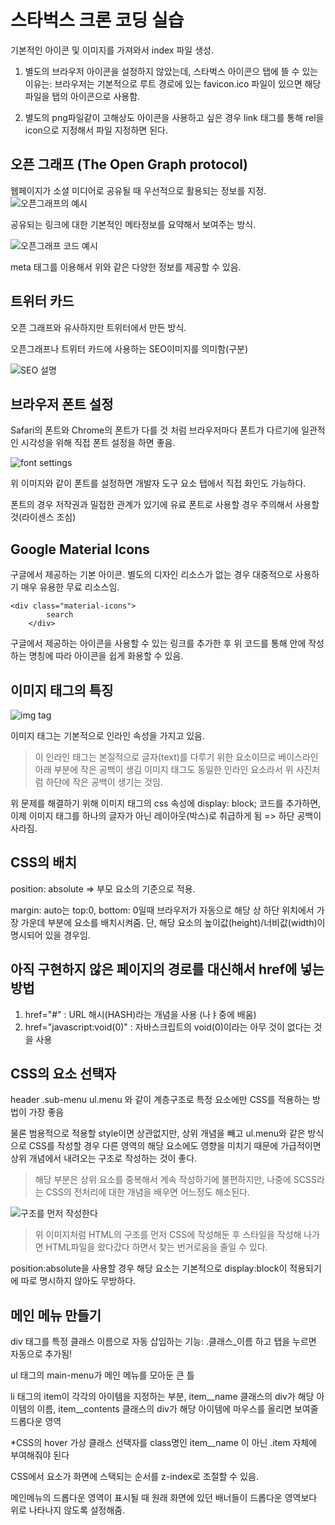 # 스타벅스 크론 코딩 실습

기본적인 아이콘 및 이미지를 가져와서 index 파일 생성. 

1. 별도의 브라우저 아이콘을 설정하지 않았는데, 스타벅스 아이콘으 탭에 뜰 수 있는 이유는:
브라우저는 기본적으로 루트 경로에 있는 favicon.ico 파일이 있으면 해당 파일을 탭의 아이콘으로 사용함.

2. 별도의 png파일같이 고해상도 아이콘을 사용하고 싶은 경우 link 태그를 통해 rel을 icon으로 지정해서 파일 지정하면 된다.

## 오픈 그래프 (The Open Graph protocol)
웹페이지가 소셜 미디어로 공유될 때 우선적으로 활용되는 정보를 지정.
![오픈그래프의 예시](image.png)

공유되는 링크에 대한 기본적인 메타정보를 요약해서 보여주는 방식.

![오픈그래프 코드 예시](image-1.png)

meta 태그를 이용해서 위와 같은 다양한 정보를 제공할 수 있음.

## 트위터 카드
오픈 그래프와 유사하지만 트위터에서 만든 방식.

오픈그래프나 트위터 카드에 사용하는 SEO이미지를 의미함(구분)

![SEO 설명](image-2.png)

## 브라우저 폰트 설정
Safari의 폰트와 Chrome의 폰트가 다를 것 처럼 브라우저마다 폰트가 다르기에 일관적인 시각성을 위해 직접 폰트 설정을 하면 좋음.

![font settings](image-3.png)

위 이미지와 같이 폰트를 설정하면 개발자 도구 요소 탭에서 직접 화인도 가능하다.

폰트의 경우 저작권과 밀접한 관계가 있기에 유료 폰트로 사용할 경우 주의해서 사용할 것(라이센스 조심)

## Google Material Icons
구글에서 제공하는 기본 아이콘. 별도의 디자인 리소스가 없는 경우 대중적으로 사용하기 매우 유용한 무료 리소스임.

```
<div class="material-icons">
        search
    </div>
```

구글에서 제공하는 아이콘을 사용할 수 있는 링크를 추가한 후 위 코드를 통해 안에 작성하는 명칭에 따라 아이콘을 쉽게 화용할 수 있음. 

## 이미지 태그의 특징
![img tag](image-4.png)

이미지 태그는 기본적으로 인라인 속성을 가지고 있음. 
> 이 인라인 태그는 본질적으로 글자(text)를 다루기 위한 요소이므로 베이스라인 아래 부분에 작은 공백이 생김
> 이미지 태그도 동일한 인라인 요소라서 위 사진처럼 하단에 작은 공백이 생기는 것임.

위 문제를 해결하기 위해 이미지 태그의 css 속성에 display: block; 코드를 추가하면, 이제 이미지 태그를 하나의 글자가 아닌 레이아웃(박스)로 취급하게 됨 => 하단 공백이 사라짐.

## CSS의 배치
position: absolute => 부모 요소의 기준으로 적용.

margin: auto는 top:0, bottom: 0일때 브라우저가 자동으로 해당 상 하단 위치에서 가장 가운데 부분에 요소를 배치시켜줌.
단, 해당 요소의 높이값(height)/너비값(width)이 명시되어 있을 경우임.

## 아직 구현하지 않은 페이지의 경로를 대신해서 href에 넣는 방법
1. href="#" : URL 해시(HASH)라는 개념을 사용 (나ㅑ중에 배움)
2. href="javascript:void(0)" : 자바스크립트의 void(0)이라는 아무 것이 없다는 것을 사용

## CSS의 요소 선택자
header .sub-menu ul.menu 와 같이 계층구조로 특정 요소에만 CSS를 적용하는 방법이 가장 좋음

물론 범용적으로 적용할 style이면 상관없지만, 상위 개념을 빼고 ul.menu와 같은 방식으로 CSS를 작성할 경우 다른 영역의 해당 요소에도 영향을 미치기 때문에 가급적이면 상위 개념에서 내려오는 구조로 작성하는 것이 좋다.
> 해당 부분은 상위 요소를 중복해서 계속 작성하기에 불편하지만, 나중에 SCSS라는 CSS의 전처리에 대한 개념을 배우면 어느정도 해소된다.

![구조를 먼저 작성한다](image-5.png)
> 위 이미지처럼 HTML의 구조를 먼저 CSS에 작성해둔 후 스타일을 작성해 나가면 HTML파일을 왔다갔다 하면서 찾는 번거로움을 줄일 수 있다.

position:absolute을 사용할 경우 해당 요소는 기본적으로 display:block이 적용되기에 따로 명시하지 않아도 무방하다.

## 메인 메뉴 만들기
div 태그를 특정 클래스 이름으로 자동 삽입하는 기능: .클래스_이름 하고 탭을 누르면 자동으로 추가됨!

ul 태그의 main-menu가 메인 메뉴를 모아둔 큰 틀

li 태그의 item이 각각의 아이템을 지정하는 부분, item__name 클래스의 div가 해당 아이템의 이름, item__contents 클래스의 div가 해당 아이템에 마우스를 올리면 보여줄 드롭다운 영역

*CSS의 hover 가상 클래스 선택자를 class명인 item__name 이 아닌 .item 자체에 부여해줘야 된다

CSS에서 요소가 화면에 스택되는 순서를 z-index로 조절할 수 있음.

메인메뉴의 드롭다운 영역이 표시될 때 원래 화면에 있던 배너들이 드롭다운 영역보다 위로 나타나지 않도록 설정해줌.
